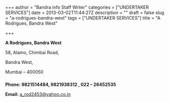 +++
author = "Bandra info Staff Writer"
categories = ["UNDERTAKER SERVICES"]
date = 2013-03-02T11:44:27Z
description = ""
draft = false
slug = "a-rodrigues-bandra-west"
tags = ["UNDERTAKER SERVICES"]
title = "A Rodrigues, Bandra West"

+++


<p><b>A Rodrigues, Bandra West</b></p>
<p>58, Alamo, Chimbai Road,</p>
<p>Bandra West,</p>
<p>Mumbai &#8211; 400050</p>
<h3></h3>
<p><b>Phone: 9821514484, 9821938312 , 022 &#8211; 26452535</b></p>
<p><b>Email:</b> <a href="mailto:a_rod2453@yahoo.co.in">a_rod2453@yahoo.co.in</a></p>




